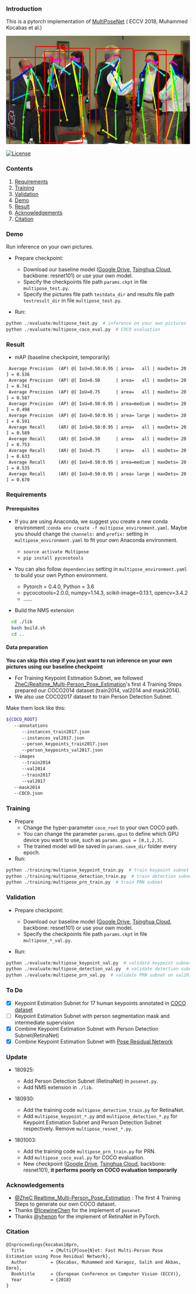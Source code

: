 ### Introduction

This is a pytorch implementation of [MultiPoseNet](https://arxiv.org/abs/1807.04067) ( ECCV 2018, Muhammed Kocabas et al.)

![baseline checkpoint result](./demo/output/pic3_canvas.png)

[![License](https://img.shields.io/github/license/mashape/apistatus.svg)](https://opensource.org/licenses/MIT) 

### Contents

1. [Requirements](#requirements)
2. [Training](#training)
3. [Validation](#validation)
4. [Demo](#demo)
5. [Result](#result)
6. [Acknowledgements](#acknowledgements)
7. [Citation](#citation)

### Demo

Run inference on your own pictures.

- Prepare checkpoint:
  - Download our baseline model ([Google Drive](<https://drive.google.com/open?id=1XzEBWOKujgYVX_VvP9L9dZ1KlwRacLT9>),  [Tsinghua Cloud](https://cloud.tsinghua.edu.cn/f/8b7f780fe1df46febe73/), backbone: resnet101) or use your own model.
  - Specify the checkpoints file path `params.ckpt` in file `multipose_test.py`. 
  - Specify the pictures file path `testdata_dir`  and results file path `testresult_dir` in file `multipose_test.py`. 

- Run:
```python
python ./evaluate/multipose_test.py  # inference on your own pictures
python ./evaluate/multipose_coco_eval.py  # COCO evaluation
```

### Result

- mAP (baseline checkpoint, temporarily)

```
 Average Precision  (AP) @[ IoU=0.50:0.95 | area=   all | maxDets= 20 ] = 0.536
 Average Precision  (AP) @[ IoU=0.50      | area=   all | maxDets= 20 ] = 0.741
 Average Precision  (AP) @[ IoU=0.75      | area=   all | maxDets= 20 ] = 0.587
 Average Precision  (AP) @[ IoU=0.50:0.95 | area=medium | maxDets= 20 ] = 0.498
 Average Precision  (AP) @[ IoU=0.50:0.95 | area= large | maxDets= 20 ] = 0.591
 Average Recall     (AR) @[ IoU=0.50:0.95 | area=   all | maxDets= 20 ] = 0.589
 Average Recall     (AR) @[ IoU=0.50      | area=   all | maxDets= 20 ] = 0.753
 Average Recall     (AR) @[ IoU=0.75      | area=   all | maxDets= 20 ] = 0.633
 Average Recall     (AR) @[ IoU=0.50:0.95 | area=medium | maxDets= 20 ] = 0.535
 Average Recall     (AR) @[ IoU=0.50:0.95 | area= large | maxDets= 20 ] = 0.670
```

### Requirements

#### Prerequisites
- If you are using Anaconda, we suggest you create a new conda environment :`conda env create -f multipose_environment.yaml`. Maybe you should change the `channels:` and `prefix:` setting in `multipose_environment.yaml` to fit your own Anaconda environment.
  - `source activate Multipose`
  - `pip install pycocotools`

- You can also follow `dependencies` setting in `multipose_environment.yaml` to build your own Python environment.
  - Pytorch = 0.4.0, Python = 3.6
  - pycocotools=2.0.0, numpy=1.14.3, scikit-image=0.13.1, opencv=3.4.2
  - ......

- Build the NMS extension
```bash
  cd ./lib
  bash build.sh
  cd ..
```

#### Data preparation

**You can skip this step if you just want to run inference on your own pictures using our baseline checkpoint**

- For Training Keypoint Estimation Subnet, we followed [ZheC/Realtime_Multi-Person_Pose_Estimation](https://github.com/ZheC/Realtime_Multi-Person_Pose_Estimation)'s first 4 Training Steps prepared our COCO2014 dataset (train2014, val2014 and mask2014). 
- We also use COCO2017 dataset to train Person Detection Subnet.

Make them look like this:

```bash
${COCO_ROOT}
   --annotations
      --instances_train2017.json
      --instances_val2017.json
      --person_keypoints_train2017.json
      --person_keypoints_val2017.json
   --images
      --train2014
      --val2014
      --train2017
      --val2017
   --mask2014
   --COCO.json
```

### Training

- Prepare
  - Change the hyper-parameter `coco_root` to your own COCO path.
  - You can change the parameter `params.gpus` to define which GPU device you want to use, such as `params.gpus = [0,1,2,3]`. 
  - The trained model will be saved in  `params.save_dir`  folder every epoch.
- Run:
```python
python ./training/multipose_keypoint_train.py  # train keypoint subnet
python ./training/multipose_detection_train.py  # train detection subnet
python ./training/multipose_prn_train.py  # train PRN subnet
```

### Validation

- Prepare checkpoint:
  - Download our baseline model ([Google Drive](<https://drive.google.com/open?id=1XzEBWOKujgYVX_VvP9L9dZ1KlwRacLT9>),  [Tsinghua Cloud](https://cloud.tsinghua.edu.cn/f/8b7f780fe1df46febe73/), backbone: resnet101) or use your own model.
  - Specify the checkpoints file path `params.ckpt` in file `multipose_*_val.py`. 

- Run:
```python
python ./evaluate/multipose_keypoint_val.py  # validate keypoint subnet on first 2644 of val2014 marked by 'isValidation = 1', as our minval dataset.
python ./evaluate/multipose_detection_val.py  # validate detection subnet on val2017
python ./evaluate/multipose_prn_val.py  # validate PRN subnet on val2017
```

### To Do

- [x] Keypoint Estimation Subnet for 17 human keypoints annotated in [COCO dataset](http://cocodataset.org/)
- [ ] Keypoint Estimation Subnet with person segmentation mask and intermediate supervision
- [x] Combine Keypoint Estimation Subnet with Person Detection Subnet(RetinaNet)
- [x] Combine Keypoint Estimation Subnet with [Pose Residual Network](https://github.com/salihkaragoz/pose-residual-network-pytorch/tree/master)

### Update

- 180925:
  - Add Person Detection Subnet (RetinaNet) in `posenet.py`.
  - Add NMS extension in `./lib`.
- 180930:
  - Add the training code `multipose_detection_train.py` for RetinaNet.  
  - Add `multipose_keypoint_*.py` and `multipose_detection_*.py` for Keypoint Estimation Subnet and Person Detection Subnet respectively. Remove `multipose_resnet_*.py`.

- 1801003:
  - Add the training code `multipose_prn_train.py` for PRN.  
  - Add `multipose_coco_eval.py` for COCO evaluation.
  - New checkpoint ([Google Drive](<https://drive.google.com/open?id=1XzEBWOKujgYVX_VvP9L9dZ1KlwRacLT9>),  [Tsinghua Cloud](https://cloud.tsinghua.edu.cn/f/8b7f780fe1df46febe73/), backbone: resnet101), **it performs poorly on COCO evaluation temporarily**


### Acknowledgements

- [@ZheC Realtime_Multi-Person_Pose_Estimation](https://github.com/ZheC/Realtime_Multi-Person_Pose_Estimation) : The first 4 Training Steps to generate our own COCO dataset.
- Thanks [@IcewineChen](https://github.com/IcewineChen/pytorch-MultiPoseNet) for the implement of `posenet`.
- Thanks [@yhenon](https://github.com/yhenon/pytorch-retinanet) for the implement of RetinaNet in PyTorch.

### Citation
```
@Inproceedings{kocabas18prn,
  Title          = {Multi{P}ose{N}et: Fast Multi-Person Pose Estimation using Pose Residual Network},
  Author         = {Kocabas, Muhammed and Karagoz, Salih and Akbas, Emre},
  Booktitle      = {European Conference on Computer Vision (ECCV)},
  Year           = {2018}
}
```

